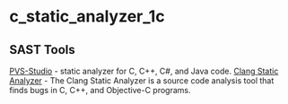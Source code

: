 # c_static_analyzer_1c

## SAST Tools

[PVS-Studio](https://pvs-studio.com/pvs-studio/?utm_source=website&utm_medium=github&utm_campaign=open_source) - static analyzer for C, C++, C#, and Java code.
[Clang Static Analyzer](https://clang-analyzer.llvm.org/) - The Clang Static Analyzer is a source code analysis tool that finds bugs in C, C++, and Objective-C programs.
